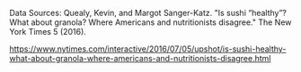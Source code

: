 Data Sources: 
Quealy, Kevin, and Margot Sanger-Katz. "Is sushi “healthy”?
What about granola? 
Where Americans and nutritionists disagree." The New York Times 5 (2016).

https://www.nytimes.com/interactive/2016/07/05/upshot/is-sushi-healthy-what-about-granola-where-americans-and-nutritionists-disagree.html
